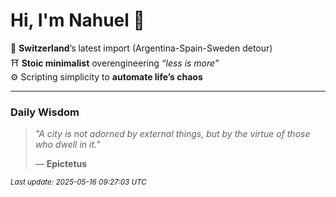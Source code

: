 # Hi, I'm Nahuel :tiger:

📍 **Switzerland**’s latest import (Argentina-Spain-Sweden detour)  
⛩️ **Stoic minimalist** overengineering *“less is more”*  
⚙️ Scripting simplicity to **automate life’s chaos**

---

### Daily Wisdom
> _"A city is not adorned by external things, but by the virtue of those who dwell in it."_  
>
> — **Epictetus**

<sub>*Last update: 2025-05-16 09:27:03 UTC*</sub>

